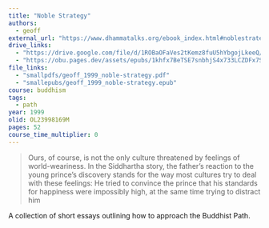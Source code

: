 ```yaml
---
title: "Noble Strategy"
authors:
  - geoff
external_url: "https://www.dhammatalks.org/ebook_index.html#noblestrategy"
drive_links:
  - "https://drive.google.com/file/d/1ROBaOFaVes2tKemz8fuU5hYbgojLkeeQ/view?usp=drivesdk"
  - "https://obu.pages.dev/assets/epubs/1khfx7BeTSE7snbhjS4x733LCZDFx7SbD.epub"
file_links:
  - "smallpdfs/geoff_1999_noble-strategy.pdf"
  - "smallepubs/geoff_1999_noble-strategy.epub"
course: buddhism
tags:
  - path
year: 1999
olid: OL23998169M
pages: 52
course_time_multiplier: 0
---
```


> Ours, of course, is not the only culture
threatened by feelings of world-weariness.
In the Siddhartha story, the father’s reaction to the young prince’s discovery stands for the way most cultures try to deal with
these feelings: He tried to convince the prince that his standards for happiness
were impossibly high, at the same time trying to distract him 

A collection of short essays outlining how to approach the Buddhist Path.

